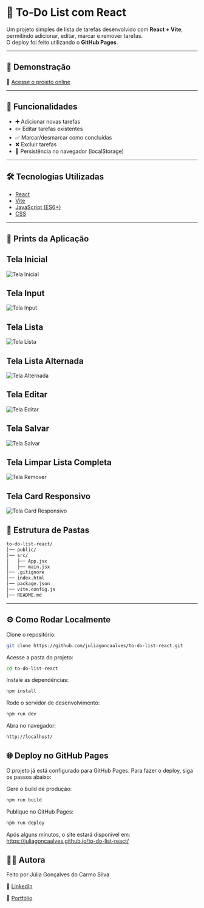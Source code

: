 # 📝 To-Do List com React

Um projeto simples de lista de tarefas desenvolvido com **React + Vite**, permitindo adicionar, editar, marcar e remover tarefas.  
O deploy foi feito utilizando o **GitHub Pages**.

---

## 🚀 Demonstração

🔗 [Acesse o projeto online](https://juliagoncaalves.github.io/to-do-list-react/)

---

## 📌 Funcionalidades

- ➕ Adicionar novas tarefas  
- ✏️ Editar tarefas existentes  
- ✅ Marcar/desmarcar como concluídas  
- ❌ Excluir tarefas  
- 💾 Persistência no navegador (localStorage)

---

## 🛠️ Tecnologias Utilizadas

- [React](https://react.dev/)  
- [Vite](https://vitejs.dev/)  
- [JavaScript (ES6+)](https://developer.mozilla.org/pt-BR/docs/Web/JavaScript)  
- [CSS](https://developer.mozilla.org/pt-BR/docs/Web/CSS)  

---

## 📸 Prints da Aplicação

## Tela Inicial 
![Tela Inicial](./src/screenshots/tela-inicial.png)

## Tela Input
![Tela Input](./src/screenshots/tela-adicionar.png)

## Tela Lista
![Tela Lista](./src/screenshots/tela-lista.png)

## Tela Lista Alternada
![Tela Alternada](./src/screenshots/tela-alternada.png)


## Tela Editar
![Tela Editar](./src/screenshots/tela-editar.png)

## Tela Salvar
![Tela Salvar](./src/screenshots/tela-salvar.png)

## Tela Limpar Lista Completa
![Tela Remover](./src/screenshots/tela-remocao-completa.png)

## Tela Card Responsivo
![Tela Card Responsivo](./src/screenshots/tela-truncate.png)

## 📂 Estrutura de Pastas

```bash
to-do-list-react/
│── public/          
│── src/               
│   ├── App.jsx     
│   ├── main.jsx    
│── .gitignore
│── index.html
│── package.json
│── vite.config.js   
│── README.md
```

---

## ⚙️ Como Rodar Localmente

Clone o repositório:

```bash
git clone https://github.com/juliagoncaalves/to-do-list-react.git
```

Acesse a pasta do projeto:

```bash
cd to-do-list-react
```

Instale as dependências:

```bash
npm install
```

Rode o servidor de desenvolvimento:

```bash
npm run dev
```

Abra no navegador:

```bash
http://localhost/
```

## 🌐 Deploy no GitHub Pages

O projeto já está configurado para GitHub Pages.
Para fazer o deploy, siga os passos abaixo:

Gere o build de produção:

```bash
npm run build
```

Publique no GitHub Pages:

```bash
npm run deploy
```

Após alguns minutos, o site estará disponível em:
https://juliagoncaalves.github.io/to-do-list-react/

## 👩‍💻 Autora

Feito por Júlia Gonçalves do Carmo Silva

🔗 [LinkedIn](https://www.linkedin.com/in/juliagoncaalves/)

🔗 [Portfólio](https://github.com/juliagoncaalves)
